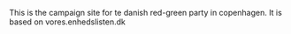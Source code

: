This is the campaign site for te danish red-green party in copenhagen. It is based on vores.enhedslisten.dk
